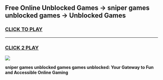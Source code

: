 
## Free Online Unblocked Games → sniper games unblocked games → Unblocked Games
<h3>
<a href="https://premium.freeplayer.one?title=sniper_games_unblocked_games&ref=21F">CLICK TO PLAY</a></h3>
<hr>

<h3>
<a href="https://premium.freeplayer.one?title=sniper_games_unblocked_games&ref=21F">CLICK 2 PLAY</a>
  
</h3>

<a href="https://premium.freeplayer.one?title=sniper_games_unblocked_games&ref=21F/"><img src="https://clearcache.store/games.png"></a>


**sniper games unblocked games games unblocked: Your Gateway to Fun and Accessible Online Gaming**

